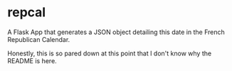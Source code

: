 # repcal
A Flask App that generates a JSON object detailing this date in the French Republican Calendar.

Honestly, this is so pared down at this point that I don't know why the README is here.

